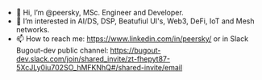 - 👋 Hi, I’m @peersky, MSc. Engineer and Developer. 
- 👀 I’m interested in AI/DS, DSP, Beatufiul UI's, Web3, DeFi, IoT and Mesh networks.
- 📫 How to reach me: https://www.linkedin.com/in/peersky/ or in Slack Bugout-dev public channel: https://bugout-dev.slack.com/join/shared_invite/zt-fhepyt87-5XcJLy0iu702SO_hMFKNhQ#/shared-invite/email

<!---
peersky/peersky is a ✨ special ✨ repository because its `README.md` (this file) appears on your GitHub profile.
You can click the Preview link to take a look at your changes.
--->
